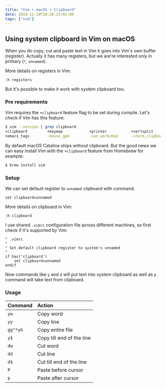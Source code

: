 ```yaml
---
title: "Vim + macOS + Clipboard"
date: 2019-11-19T20:28:21+01:00
tags: ["vim"]
---
```


## Using system clipboard in Vim on macOS

When you do copy, cut and paste text in Vim it goes into Vim's own buffer (register).
Actually it has many registers, but we are're interested only in primary (`*`, `unnamed`).

More details on registers in Vim:

```vim
:h registers
```

But it's possible to make it work with system clipboard too.

<!-- more -->

### Pre requirements

Vim requires the `+clipboard` feature flag to be set during compile.
Let's check if Vim has this feature:

```bash
$ vim --version | grep clipboard
+clipboard         +keymap            +printer           +vertsplit
+emacs_tags        -mouse_gpm         -sun_workshop      -xterm_clipboard
```

By default macOS Catalina ships without clipboard. But the good news
we can easy install Vim with the `+clipboard` feature from Homebrew for example:

```bash
$ brew install vim
```

### Setup

We can set default register to `unnamed` clipboard with command:

```vim
set clipboard=unnamed
```

More details on clipboard in Vim:

```vim
:h clipboard
```

I use shared `.vimrc` configuration file across different machines,
so first check if it's supported by Vim:

```vim
" .vimrc
"
" Set default clipboard register to system's unnamed
"
if has('clipboard')
    set clipboard=unnamed
endif
```

Now commands like `y` and `d` will put text into system clipboard
as well as `p` command will take text from clipboard.

### Usage

| Command  | Action                    |
| :------- | :------------------------ |
| `yw`     | Copy word                 |
| `yy`     | Copy line                 |
| `gg"*yG` | Copy entire file          |
| `y$`     | Copy till end of the line |
| `dw`     | Cut word                  |
| `dd`     | Cut line                  |
| `d$`     | Cut till end of the line  |
| `P`      | Paste before cursor       |
| `p`      | Paste after cursor        |
